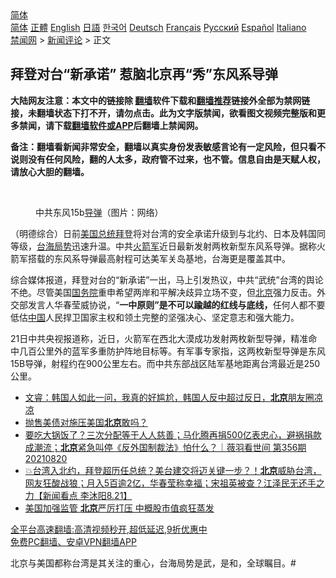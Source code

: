  <!-- 面包屑导航 --> <div class="breadcrumb"><!-- GTranslate: https://gtranslate.io/ -->  <div class="switcher notranslate">  <div class="selected">  <a href="#" onclick="return false;"> 简体</a>  </div>  <div class="option">  <a href="https://www.bannedbook.org" onclick="doGTranslate('zh-CN|zh-CN');jQuery('div.switcher div.selected a').html(jQuery(this).html());return false;" title="简体中文" class="nturl selected"> 简体</a>  <a href="https://www.bannedbook.org/zh-tw/" onclick="doGTranslate('zh-CN|zh-TW');jQuery('div.switcher div.selected a').html(jQuery(this).html());return false;" title="繁體中文" class="nturl"> 正體</a>  <a href="https://www.bannedbook.org/en/" onclick="doGTranslate('zh-CN|en');jQuery('div.switcher div.selected a').html(jQuery(this).html());return false;" title="English" class="nturl"> English</a>  <a href="https://www.bannedbook.org/ja/" onclick="doGTranslate('zh-CN|ja');jQuery('div.switcher div.selected a').html(jQuery(this).html());return false;" title="日本語" class="nturl"> 日語</a>  <a href="https://www.bannedbook.org/ko/" onclick="doGTranslate('zh-CN|ko');jQuery('div.switcher div.selected a').html(jQuery(this).html());return false;" title="한국어" class="nturl"> 한국어</a>  <a href="https://www.bannedbook.org/de/" onclick="doGTranslate('zh-CN|de');jQuery('div.switcher div.selected a').html(jQuery(this).html());return false;" title="Deutsch" class="nturl"> Deutsch</a>  <a href="https://www.bannedbook.org/fr/" onclick="doGTranslate('zh-CN|fr');jQuery('div.switcher div.selected a').html(jQuery(this).html());return false;" title="Français" class="nturl"> Français</a>  <a href="https://www.bannedbook.org/ru/" onclick="doGTranslate('zh-CN|ru');jQuery('div.switcher div.selected a').html(jQuery(this).html());return false;" title="Русский" class="nturl"> Русский</a>  <a href="https://www.bannedbook.org/es/" onclick="doGTranslate('zh-CN|es');jQuery('div.switcher div.selected a').html(jQuery(this).html());return false;" title="Español" class="nturl"> Español</a>  <a href="https://www.bannedbook.org/it/" onclick="doGTranslate('zh-CN|it');jQuery('div.switcher div.selected a').html(jQuery(this).html());return false;" title="Italiano" class="nturl"> Italiano</a>  </div>  </div>      <div class='breadcrumb-sub'><!-- Breadcrumb NavXT 6.3.0 --> <a href="https://www.bannedbook.org/" class="home">禁闻网</a> &gt; <a href="https://www.bannedbook.org/bnews/comments/" class="category">新闻评论</a> &gt; 正文</div></div><h2>拜登对台“新承诺” 惹脑北京再“秀”东风系导弹</h2> <p class="notice"><b>大陆网友注意：本文中的链接除 <a href="https://github.com/bannedbook/fanqiang" >翻墙</a>软件下载和<a href="https://github.com/killgcd/justmysocks/blob/master/README.md">翻墙推荐</a>链接外全部为禁网链接，未翻墙状态下打不开，请勿点击。此为文字版禁闻，欲看图文视频完整版和更多禁闻，请下载<a href="https://github.com/bannedbook/fanqiang">翻墙软件或APP</a>后翻墙上禁闻网。</p><p>备注：翻墙看新闻非常安全，翻墙以真实身份发表敏感言论有一定风险，但只看不说则没有任何风险，翻的人太多，政府管不过来，也不管。信息自由是天赋人权，请放心大胆的翻墙。</b></p>  <div class="entry"> <br /> <figure><a href="https://i2.wp.com/upload-images-bucket-v64rleca837do.s3.eu-west-1.amazonaws.com/wp-content/uploads/2021/08/21062732/Screen-Shot-2021-08-21-at-4.30.09-pm.png?fit=594%2C371&#038;ssl=1" data-caption="中共东风15b导弹（图片：网络）"></a><figcaption class="wp-caption-text">中共东风15b<a href="https://www.bannedbook.org/bnews/tag/%e5%af%bc%e5%bc%b9/" class="st_tag internal_tag" rel="tag" title="标签 导弹 下的日志">导弹</a>（图片：网络）</figcaption></figure> <p>（明德综合）日前<a href="https://www.bannedbook.org/bnews/tag/%e7%be%8e%e5%9b%bd%e6%80%bb%e7%bb%9f/" class="st_tag internal_tag" rel="tag" title="标签 美国总统 下的日志">美国总统</a><a href="https://www.bannedbook.org/bnews/tag/%e6%8b%9c%e7%99%bb/" class="st_tag internal_tag" rel="tag" title="标签 拜登 下的日志">拜登</a>将对台湾的安全承诺升级到与北约、日本及韩国同等级，<a href="https://www.bannedbook.org/bnews/tag/%E5%8F%B0%E6%B5%B7%E5%B1%80%E5%8A%BF/" class="st_tag internal_tag" rel="tag" title="标签 台海局势 下的日志">台海局势</a>迅速升温。中共<a href="https://www.bannedbook.org/bnews/tag/%E7%81%AB%E7%AE%AD%E5%86%9B/" class="st_tag internal_tag" rel="tag" title="标签 火箭军 下的日志">火箭军</a>近日最新发射两枚新型东风系导弹。据称火箭军搭载的东风系导弹最高射程可达美军关岛基地，台海更是覆盖其中。</p> <p>综合媒体报道，拜登对台的“新承诺”一出，马上引发热议，中共“武统”台湾的舆论不绝。尽管美国<a href="https://www.bannedbook.org/bnews/tag/%e5%9b%bd%e5%8a%a1%e9%99%a2/" class="st_tag internal_tag" rel="tag" title="标签 国务院 下的日志">国务院</a>重申希望两岸和平解决歧异立场不变，但<a href="https://www.bannedbook.org/bnews/tag/%e5%8c%97%e4%ba%ac/" class="st_tag internal_tag" rel="tag" title="标签 北京 下的日志">北京</a>强力反击。外交部发言人华春莹威协说，“<b>一中原则”是不可以踰越的红线与底线，</b>任何人都不要低估<span class='wp_keywordlink_affiliate'><a href="https://www.bannedbook.org/" title="中国" target="_blank">中国</a></span>人民捍卫国家主权和领土完整的坚强决心、坚定意志和强大能力。</p>  <p>21日中共央视报道称，近日，火箭军在西北大漠成功发射两枚新型导弹，精准命中几百公里外的蓝军多重防护阵地目标等。有军事专家指，这两枚新型导弹是东风15B导弹，射程约在900公里左右。而中共东部战区陆军基地距离台湾最近是250公里。</p> <ul class='op-related-articles' title='相关阅读'> <li><a href='https://www.bannedbook.org/bnews/bannedvideo/20210821/1610495.html' target='_blank'>文睿：韩国人如此一问，我真的好尴尬，韩国人反中超过反日，<b>北京</b>朋友圈凉凉</a></li> <li><a href='https://www.bannedbook.org/bnews/comments/20210821/1610434.html' target='_blank'>抛售美债对施压美国<b>北京</b>敢吗？</a></li> <li><a href='https://www.bannedbook.org/bnews/bannedvideo/20210821/1610433.html' target='_blank'>要吃大锅饭了？三次分配等于人人慈善；马化腾再捐500亿表忠心，避祸捐款成潮流；<b>北京</b>紧急叫停《反外国制裁法》怕什么？｜薇羽看世间 第356期 20210820</a></li> <li><a href='https://www.bannedbook.org/bnews/bannedvideo/20210821/1610410.html' target='_blank'>💥台湾入北约，拜登超历任总统？美台建交将迈关键一步？！<b>北京</b>威胁台湾，网友狂酸战狼；月入5百逾2亿，华春莹称幸福；宋祖英被查？江泽民无还手之力【新闻看点‭ ‬李沐阳8.21】</a></li> <li><a href='https://www.bannedbook.org/bnews/headline/20210821/1610244.html' target='_blank'>美国加强监管 <b>北京</b>严厉打压 中概股市值疯狂蒸发</a></li> </ul> <p class="texttj"> <a href="https://github.com/bannedbook/fanqiang/wiki/V2ray%E6%9C%BA%E5%9C%BA" target="_blank">全平台高速翻墙:高清视频秒开,超低延迟,9折优惠中</a><br/> <a href="https://github.com/bannedbook/fanqiang/wiki/%E7%A6%81%E9%97%BB%E7%BD%91%E5%AE%89%E5%8D%93%E7%BF%BB%E5%A2%99%E6%96%B0%E9%97%BBAPP" target="_blank">免费PC翻墙、安卓VPN翻墙APP</a></p> <p>北京与美国都称台湾是其关注的重心，台海局势是武，是和，全球瞩目。#</p><a name='sharetosocial'></a>  <div style="margin-bottom:5px;padding-bottom:5px;clear:both"> <div id="archive-pix-1" class="banner-ads"> <!-- AuctionX Display platform tag START --> <div id="26318x728x90x621x_ADSLOT2" clicktrack="%%CLICK_URL_ESC%%"></div> <!-- AuctionX Display platform tag END --> </div> <div id="archive-pix-2" class="banner-ads"> <!-- AuctionX Display platform tag START --> <div id="26315x300x250x621x_ADSLOT2" clicktrack="%%CLICK_URL_ESC%%"></div> <!-- AuctionX Display platform tag END --> </div> </div>  <div id="archive-pix-1" class="banner-ads"> <!-- AuctionX Display platform tag START --> <div id="26318x728x90x621x_ADSLOT3" clicktrack="%%CLICK_URL_ESC%%"></div> <!-- AuctionX Display platform tag END --> </div> </div><!--END ENTRY--> 